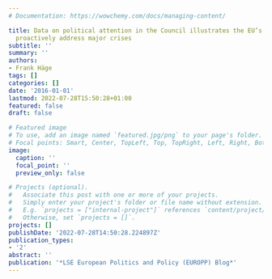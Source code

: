 ```yaml
---
# Documentation: https://wowchemy.com/docs/managing-content/

title: Data on political attention in the Council illustrates the EU’s failure to
  proactively address major crises
subtitle: ''
summary: ''
authors:
- Frank Häge
tags: []
categories: []
date: '2016-01-01'
lastmod: 2022-07-28T15:50:28+01:00
featured: false
draft: false

# Featured image
# To use, add an image named `featured.jpg/png` to your page's folder.
# Focal points: Smart, Center, TopLeft, Top, TopRight, Left, Right, BottomLeft, Bottom, BottomRight.
image:
  caption: ''
  focal_point: ''
  preview_only: false

# Projects (optional).
#   Associate this post with one or more of your projects.
#   Simply enter your project's folder or file name without extension.
#   E.g. `projects = ["internal-project"]` references `content/project/deep-learning/index.md`.
#   Otherwise, set `projects = []`.
projects: []
publishDate: '2022-07-28T14:50:28.224897Z'
publication_types:
- '2'
abstract: ''
publication: '*LSE European Politics and Policy (EUROPP) Blog*'
---
```

